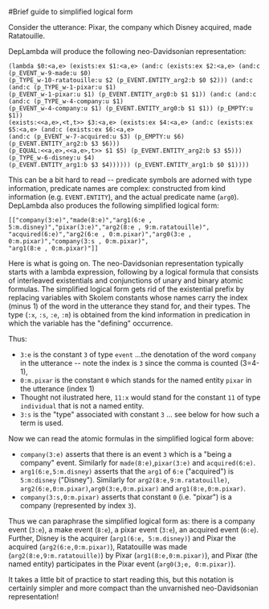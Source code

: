 #Brief guide to simplified logical form

Consider the utterance:
  Pixar, the company which Disney acquired, made Ratatouille.

DepLambda will produce the following neo-Davidsonian representation:

    (lambda $0:<a,e> (exists:ex $1:<a,e> (and:c (exists:ex $2:<a,e> (and:c (p_EVENT_w-9-made:u $0) 
    (p_TYPE_w-10-ratatouille:u $2 (p_EVENT.ENTITY_arg2:b $0 $2))) (and:c (and:c (p_TYPE_w-1-pixar:u $1) 
    (p_EVENT_w-1-pixar:u $1) (p_EVENT.ENTITY_arg0:b $1 $1)) (and:c (and:c (and:c (p_TYPE_w-4-company:u $1) 
    (p_EVENT_w-4-company:u $1) (p_EVENT.ENTITY_arg0:b $1 $1)) (p_EMPTY:u $1))
    (exists:<<a,e>,<t,t>> $3:<a,e> (exists:ex $4:<a,e> (and:c (exists:ex $5:<a,e> (and:c (exists:ex $6:<a,e> 
    (and:c (p_EVENT_w-7-acquired:u $3) (p_EMPTY:u $6) (p_EVENT.ENTITY_arg2:b $3 $6))) 
    (p_EQUAL:<<a,e>,<<a,e>,t>> $1 $5) (p_EVENT.ENTITY_arg2:b $3 $5))) (p_TYPE_w-6-disney:u $4) 
    (p_EVENT.ENTITY_arg1:b $3 $4)))))) (p_EVENT.ENTITY_arg1:b $0 $1))))

This can be a bit hard to read -- predicate symbols are adorned with type information,
predicate names are complex: constructed from kind information (e.g. `EVENT.ENTITY`),
and the actual predicate name (`arg0`). 
DepLambda also produces the following simplified logical form:

    [["company(3:e)","made(8:e)","arg1(6:e , 5:m.disney)","pixar(3:e)","arg2(8:e , 9:m.ratatouille)",
    "acquired(6:e)","arg2(6:e , 0:m.pixar)","arg0(3:e , 0:m.pixar)","company(3:s , 0:m.pixar)",
    "arg1(8:e , 0:m.pixar)"]]

Here is what is going on. The neo-Davidsonian representation typically starts 
with a lambda expression, following by a logical formula that consists of 
interleaved existentials and conjunctions of unary and binary atomic formulas. 
The simplified logical form gets rid of the existential prefix by replacing 
variables with Skolem constants whose names carry the index (minus 1) of the word
in the utterance they stand for, and their types. The type (`:x`, `:s`, `:e`, `:m`) 
is obtained from the kind information in predication in which the variable
has the "defining" occurrence.

Thus:
*  `3:e` is  the constant `3` of type `event` ...the denotation of the word `company` 
in the utterance -- note the index is `3` since the comma is counted (3=4-1), 
* `0:m.pixar` is the constant `0` which stands for the named entity `pixar` 
in the utterance (index 1)
* Thought not ilustrated here, `11:x` would stand for the constant `11` of 
type `individual` that is not a named entity.
* `3:s` is the "type" associated with constant `3` ... see below for how such a term is used.

Now we can read the atomic formulas in the simplified logical form above:
* `company(3:e)` asserts that there is an event `3` which is a "being a company" 
event. Similarly for `made(8:e)`,`pixar(3:e)` and `acquired(6:e)`.
* `arg1(6:e,5:m.disney)` asserts that the `arg1` of `6:e` ("acquired") is 
`5:m:disney` ("Disney"). Similarly for `arg2(8:e,9:m.ratatouille)`, 
`arg2(6:e,0:m.pixar)`,`arg0(3:e,0:m.pixar)` and `arg1(8:e,0:m.pixar)`.
* `company(3:s,0:m.pixar)` asserts that constant `0` (i.e. "pixar") is a company
(represented by index `3`). 

Thus we can paraphrase the simplified logical form as: there is a company event 
(`3:e`), a make event (`8:e`), a pixar event (`3:e`), an acquired event (`6:e`).
Further, Disney is the acquirer (`arg1(6:e, 5:m.disney)`) and Pixar the acquired (`arg2(6:e,0:m.pixar)`), 
Ratatouille was made (`arg2(8:e,9:m.ratatouille)`) by Pixar (`arg1(8:e,0:m.pixar)`), 
and Pixar (the named entity) participates in the Pixar event (`arg0(3;e, 0:m.pixar)`).

It takes a little bit of practice to start reading this, but this notation
is certainly simpler and more compact than the unvarnished neo-Davidsonian 
representation!
